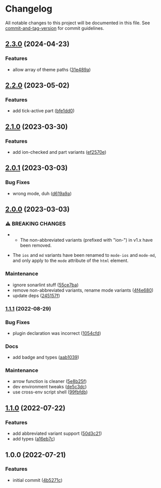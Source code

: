 # Changelog

All notable changes to this project will be documented in this file. See [commit-and-tag-version](https://github.com/absolute-version/commit-and-tag-version) for commit guidelines.

## [2.3.0](https://github.com/aparajita/tailwind-ionic/compare/v2.2.0...v2.3.0) (2024-04-23)


### Features

* allow array of theme paths ([31e489a](https://github.com/aparajita/tailwind-ionic/commit/31e489a124b62a2ae1292fd3404c02f728c789fd))

## [2.2.0](https://github.com/aparajita/tailwind-ionic/compare/v2.1.0...v2.2.0) (2023-05-02)


### Features

* add tick-active part ([bfe1dd0](https://github.com/aparajita/tailwind-ionic/commit/bfe1dd000f0ea682e850ab780e1e0cb9c6d37ea7))

## [2.1.0](https://github.com/aparajita/tailwind-ionic/compare/v2.0.1...v2.1.0) (2023-03-30)


### Features

* add ion-checked and part variants ([ef2570e](https://github.com/aparajita/tailwind-ionic/commit/ef2570efd967917d7b05c2c77aa123402a5218c4))

## [2.0.1](https://github.com/aparajita/tailwind-ionic/compare/v2.0.0...v2.0.1) (2023-03-03)


### Bug Fixes

* wrong mode, duh ([d619a9a](https://github.com/aparajita/tailwind-ionic/commit/d619a9a60788a3472d20ae8796e558405840557e))

## [2.0.0](https://github.com/aparajita/tailwind-ionic/compare/v1.1.1...v2.0.0) (2023-03-03)


### ⚠ BREAKING CHANGES

* - The non-abbreviated variants (prefixed with "ion-") in v1.x have been removed.
- The `ios` and `md` variants have been renamed to `mode-ios` and `mode-md`, and only apply to the `mode` attribute of the `html` element.

### Maintenance

* ignore sonarlint stuff ([55ce7ba](https://github.com/aparajita/tailwind-ionic/commit/55ce7ba8135f4ebde1c6e7b7f142180ccc5500b2))
* remove non-abbreviated variants, rename mode variants ([4f4e680](https://github.com/aparajita/tailwind-ionic/commit/4f4e6800e8abddad420d5bd5d49ae3b295e340f5))
* update deps ([245157f](https://github.com/aparajita/tailwind-ionic/commit/245157fe5e87388fe120e29bc1fd744af9fd4ba2))

### [1.1.1](https://github.com/aparajita/tailwind-ionic/compare/v1.1.0...v1.1.1) (2022-08-29)


### Bug Fixes

* plugin declaration was incorrect ([1054cfd](https://github.com/aparajita/tailwind-ionic/commit/1054cfdca6d638ead29ee5c11db34db506eed57b))


### Docs

* add badge and types ([aab1039](https://github.com/aparajita/tailwind-ionic/commit/aab10398c2cf42c4f8f96e7178162c5dd532fd16))


### Maintenance

* arrow function is cleaner ([5e8b25f](https://github.com/aparajita/tailwind-ionic/commit/5e8b25fcd564cc02b3ebded33aeb4f5f36831db5))
* dev environment tweaks ([de5c3dc](https://github.com/aparajita/tailwind-ionic/commit/de5c3dc241c5eaa9649c78fa66ae2422e96b15e5))
* use cross-env script shell ([99fbfdb](https://github.com/aparajita/tailwind-ionic/commit/99fbfdb6b4cb9014d5c1768400ecec965339c0b2))

## [1.1.0](https://github.com/aparajita/tailwind-ionic/compare/v1.0.0...v1.1.0) (2022-07-22)


### Features

* add abbreviated variant support ([50d3c21](https://github.com/aparajita/tailwind-ionic/commit/50d3c21131b58e70024847376c3c82705a0f4226))
* add types ([a16eb7c](https://github.com/aparajita/tailwind-ionic/commit/a16eb7cdacceb419ee617bf1d69eb29715c8e7f9))

## 1.0.0 (2022-07-21)


### Features

* initial commit ([4b5271c](https://github.com/aparajita/tailwind-ionic/commit/4b5271ccd6cf14a4f2476e2370919105f27be0ac))
